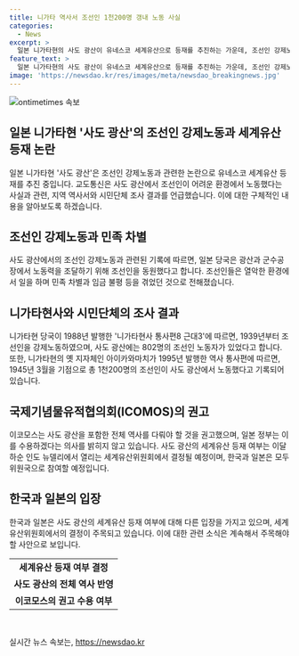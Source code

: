 ```yaml
---
title: 니가타 역사서 조선인 1천200명 갱내 노동 사실
categories:
  - News
excerpt: >
  일본 니가타현의 사도 광산이 유네스코 세계유산으로 등재를 추진하는 가운데, 조선인 강제노동과 관련해 논란이 일고 있습니다. 니가타현 지역 역사서와 시민단체 조사 결과에 따르면, 1939년부터 조선인을 강제로 동원했으며, 국제 기구들도 이를 지적하고 있습니다. 이에 대한 일본 정부의 대처와 유네스코 세계유산 등재 여부가 이슈화되고 있습니다.
feature_text: >
  일본 니가타현의 사도 광산이 유네스코 세계유산으로 등재를 추진하는 가운데, 조선인 강제노동과 관련해 논란이 일고 있습니다. 니가타현 지역 역사서와 시민단체 조사 결과에 따르면, 1939년부터 조선인을 강제로 동원했으며, 국제 기구들도 이를 지적하고 있습니다. 이에 대한 일본 정부의 대처와 유네스코 세계유산 등재 여부가 이슈화되고 있습니다.
image: 'https://newsdao.kr/res/images/meta/newsdao_breakingnews.jpg'
---
```


<p><img src="https://newsdao.kr/res/images/meta/newsdao_breakingnews.jpg" alt="ontimetimes 속보" /></p>

<h2 data-ke-size="size26">일본 니가타현 '사도 광산'의 조선인 강제노동과 세계유산 등재 논란</h2>

<p data-ke-size="size16">일본 니가타현 '사도 광산'은 조선인 강제노동과 관련한 논란으로 유네스코 세계유산 등재를 추진 중입니다. 교도통신은 사도 광산에서 조선인이 어려운 환경에서 노동했다는 사실과 관련, 지역 역사서와 시민단체 조사 결과를 언급했습니다. 이에 대한 구체적인 내용을 알아보도록 하겠습니다.</p>

<h2 data-ke-size="size24">조선인 강제노동과 민족 차별</h2>

<p data-ke-size="size16">사도 광산에서의 조선인 강제노동과 관련된 기록에 따르면, 일본 당국은 광산과 군수공장에서 노동력을 조달하기 위해 조선인을 동원했다고 합니다. 조선인들은 열악한 환경에서 일을 하며 민족 차별과 임금 불평 등을 겪었던 것으로 전해졌습니다.</p>

<h2 data-ke-size="size24">니가타현사와 시민단체의 조사 결과</h2>

<p data-ke-size="size16">니가타현 당국이 1988년 발행한 '니가타현사 통사편8 근대3'에 따르면, 1939년부터 조선인을 강제노동하였으며, 사도 광산에는 802명의 조선인 노동자가 있었다고 합니다. 또한, 니가타현의 옛 지자체인 아이카와마치가 1995년 발행한 역사 통사편에 따르면, 1945년 3월을 기점으로 총 1천200명의 조선인이 사도 광산에서 노동했다고 기록되어 있습니다.</p>

<h2 data-ke-size="size24">국제기념물유적협의회(ICOMOS)의 권고</h2>

<p data-ke-size="size16">이코모스는 사도 광산을 포함한 전체 역사를 다뤄야 할 것을 권고했으며, 일본 정부는 이를 수용하겠다는 의사를 밝히지 않고 있습니다. 사도 광산의 세계유산 등재 여부는 이달 하순 인도 뉴델리에서 열리는 세계유산위원회에서 결정될 예정이며, 한국과 일본은 모두 위원국으로 참여할 예정입니다.</p>

<h2 data-ke-size="size24">한국과 일본의 입장</h2>

<p data-ke-size="size16">한국과 일본은 사도 광산의 세계유산 등재 여부에 대해 다른 입장을 가지고 있으며, 세계유산위원회에서의 결정이 주목되고 있습니다. 이에 대한 관련 소식은 계속해서 주목해야 할 사안으로 보입니다.</p>

<table>
    <tr>
        <td style="text-align: center; height: 17px;"><b>세계유산 등재 여부 결정</b></td>
    </tr>
    <tr>
        <td style="text-align: center; height: 17px;"><b>사도 광산의 전체 역사 반영</b></td>
    </tr>
    <tr>
        <td style="text-align: center; height: 17px;"><b>이코모스의 권고 수용 여부</b></td>
    </tr>
</table>

<p data-ke-size="size16">&nbsp;</p>
실시간 뉴스 속보는, <a href="https://newsdao.kr" rel="dofollow">https://newsdao.kr</a>


